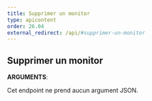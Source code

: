 ```yaml
---
title: Supprimer un monitor
type: apicontent
order: 26.04
external_redirect: /api/#supprimer-un-monitor
---
```


## Supprimer un monitor

**ARGUMENTS**:

Cet endpoint ne prend aucun argument JSON.
